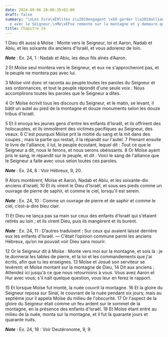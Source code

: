 ```yaml
---
date: 2024-09-06 20:00:35+02:00
draft: false
summary: "\nLes Isra\xE9lites s\u2019engagent \xE0 garder l\u2019alliance contract\xE9\
  e avec le Seigneur.\nMo\xEFse remonte sur la montagne et y demeure quarante jours.\n"
title: Chapitre 24
---
```





1 Dieu dit aussi à Moïse : Monte vers le Seigneur, toi et Aaron, Nadab et Abiu, et les soixante dix anciens d'Israël, et vous adorerez de loin.

***Note*** :  Ex. 24, 1 : Nadab et Abiu, les deux fils aînés d’Aaron.

2 Et Moïse seul montera vers le Seigneur, et eux ne s'approcheront pas, et le peuple ne montera pas avec lui.


3 Moïse vint donc et raconta au peuple toutes les paroles du Seigneur et ses ordonnances, et tout le peuple répondit d'une seule voix : Nous accomplirons toutes les paroles que le Seigneur a dites.


4 Or Moïse écrivit tous les discours du Seigneur, et le matin, se levant, il bâtit un autel au pied de la montagne et douze monuments selon les douze tribus d'Israël.


5 Et il envoya les jeunes gens d'entre les enfants d'Israël, et ils offrirent des holocaustes, et ils immolèrent des victimes pacifiques au Seigneur, des veaux. 6 C'est pourquoi Moïse prit la moitié du sang et la mit dans des coupes ; mais la partie qui restait, il la répandit sur l'autel. 7 Prenant ensuite le livre de l'alliance, il lut, le peuple écoutant, lequel dit : Tout ce que le Seigneur a dit, nous le ferons, et nous serons obéissants. 8 Or Moïse ayant pris le sang, le répandit sur le peuple, et dit : Voici le sang de l'alliance que le Seigneur a faite avec vous selon toutes ces paroles.

***Note*** :  Ex. 24, 8 : Voir Hébreux, 9, 20.


9 Alors montèrent, Moïse et Aaron, Nadab et Abiu, et les soixante-dix anciens d'israël; 10 Et ils virent le Dieu d'Israël, et sous ses pieds comme un ouvrage de pierre de saphir, et comme le ciel, lorsqu'il est serein.

***Note*** :  Ex. 24, 10 : Comme un ouvrage de pierre et de saphir et comme le ciel, c’est-à-dire bleu clair.

11 Et Dieu ne lança pas sa main sur ceux des enfants d'Israël qui s'étaient retirés au loin ; et ils virent Dieu, puis ils mangèrent et ils burent.

***Note*** :  Ex. 24, 11 : D’autres traduisent : Sur ceux qui avaient laissé derrière eux les enfants d’Israël. ― C’était l’opinion commune parmi les anciens Hébreux, qu’on ne pouvait voir Dieu sans mourir.


12 Or le Seigneur dit à Moïse : Monte vers moi sur la montagne, et sois là : je te donnerai les tables de pierre, et la loi et les commandements que j'ai écrits, afin que tu les enseignes. 13 Moïse et Josué son serviteur se levèrent; et Moïse montant sur la montagne de Dieu, 14 Dit aux anciens ; Attendez ici jusqu'à ce que nous retournions à vous. Vous avez Aaron et Hur avec vous; s'il naît quelque question, vous leur en ferez le rapport.


15 Et lorsque Moïse fut monté, la nuée couvrit la montagne. 16 Et la gloire du Seigneur reposa sur Sinaï, le couvrant de la nuée pendant six jours; mais au septième jour il appela Moïse du milieu de l'obscurité. 17 Or l'aspect de la gloire du Seigneur était comme un feu ardent sur le sommet de la montagne, en la présence des enfants d'Israël. 18 Et Moïse étant entré au milieu de la nuée, monta sur la montagne, et il fut là quarante jours et quarante nuits.

***Note*** :  Ex. 24, 18 : Voir Deutéronome, 9, 9.

